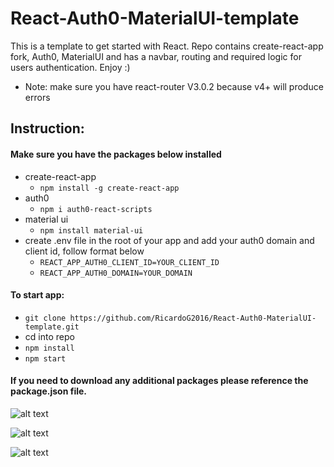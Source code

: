 # React-Auth0-MaterialUI-template
This is a template to get started with React. Repo contains create-react-app fork, Auth0, MaterialUI and has a navbar, routing and required logic for users authentication. Enjoy :)
- Note: make sure you have react-router V3.0.2 because v4+ will produce errors

## Instruction: 

#### Make sure you have the packages below installed
- create-react-app
  - `npm install -g create-react-app`
- auth0
  - `npm i auth0-react-scripts`
- material ui
  - `npm install material-ui`
- create .env file in the root of your app and add your auth0 domain and client id, follow format below
  - `REACT_APP_AUTH0_CLIENT_ID=YOUR_CLIENT_ID`
  - `REACT_APP_AUTH0_DOMAIN=YOUR_DOMAIN`

#### To start app:
- `git clone https://github.com/RicardoG2016/React-Auth0-MaterialUI-template.git`
- cd into repo 
- `npm install`
- `npm start`

#### If you need to download any additional packages please reference the package.json file.

![alt text](https://user-images.githubusercontent.com/20272116/28389756-1a731f06-6c9d-11e7-8245-7bd02d21a059.png)

![alt text](https://user-images.githubusercontent.com/20272116/28389764-1ccba76e-6c9d-11e7-8c7e-a351a97e08a4.png)

![alt text](https://user-images.githubusercontent.com/20272116/28389774-2194e2f6-6c9d-11e7-8d6d-0543ecaad3cb.png)
